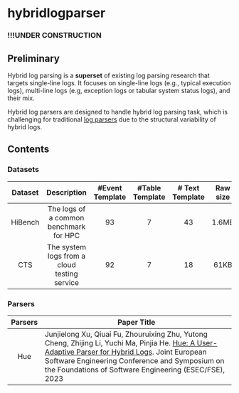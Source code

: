 # hybridlogparser

### !!!UNDER CONSTRUCTION

## Preliminary

Hybrid log parsing is a **superset** of existing log parsing research that targets single-line logs. It focuses on single-line logs (e.g., typical execution logs), multi-line logs (e.g, exception logs or tabular system status logs), and their mix.

Hybrid log parsers are designed to handle hybrid log parsing task, which is challenging for traditional [log parsers](https://github.com/logpai/logparser) due to the structural variability of hybrid logs.

## Contents

### Datasets

| Dataset | Description | #Event Template | #Table Template | # Text Template | Raw size |
| :-------: | :-----------: | :---: | :---: | :---: | :---: |
| HiBench | The logs of a common benchmark for HPC | 93 | 7 | 43 | 1.6MB |
| CTS | The system logs from a cloud testing service | 92 | 7 | 18 | 61KB |

### Parsers

| Parsers | Paper Title |
| :-------: | ----------- |
| Hue| Junjielong Xu, Qiuai Fu, Zhouruixing Zhu, Yutong Cheng, Zhijing Li, Yuchi Ma, Pinjia He. [Hue: A User-Adaptive Parser for Hybrid Logs](https://arxiv.org/abs/2308.07085). Joint European Software Engineering Conference and Symposium on the Foundations of Software Engineering (ESEC/FSE), 2023 |
